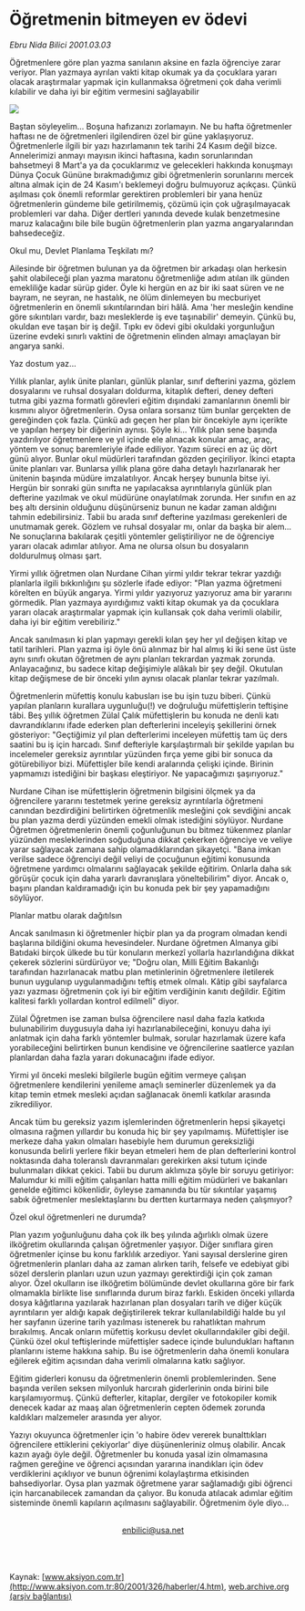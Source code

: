 # Öğretmenin bitmeyen ev ödevi

*Ebru Nida Bilici 2001.03.03*

<div>
 <p class="spot">
  Öğretmenlere göre plan  yazma sanılanın aksine en  fazla öğrenciye zarar veriyor.  Plan yazmaya ayrılan vakti  kitap okumak ya da çocuklara  yararı olacak araştırmalar  yapmak için kullanmaksa  öğretmeni çok daha verimli  kılabilir ve daha iyi bir eğitim vermesini sağlayabilir
 </p>
 <p class="metin">
 </p>
 <img border="0" src="/web/20020428174638im_/http://www.aksiyon.com.tr/2001/326/resimler/Ogretmen.jpg"/>
 <p class="metin">
  Baştan söyleyelim... Boşuna hafızanızı zorlamayın. Ne bu hafta öğretmenler haftası ne de öğretmenleri ilgilendiren özel bir güne yaklaşıyoruz. Öğretmenlerle ilgili bir yazı hazırlamanın tek tarihi 24 Kasım değil bizce. Annelerimizi anmayı mayısın ikinci haftasına, kadın sorunlarından bahsetmeyi 8 Mart'a ya da çocuklarımız ve gelecekleri hakkında konuşmayı Dünya Çocuk Gününe bırakmadığımız gibi öğretmenlerin sorunlarını mercek altına almak için de 24 Kasım'ı beklemeyi doğru bulmuyoruz açıkçası. Çünkü aşılması çok önemli reformlar gerektiren problemleri bir yana henüz öğretmenlerin gündeme bile getirilmemiş, çözümü için çok uğraşılmayacak problemleri var daha. Diğer dertleri yanında devede kulak benzetmesine maruz kalacağını bile bile bugün öğretmenlerin plan yazma angaryalarından bahsedeceğiz.
 </p>
 <p class="metin">
  Okul mu, Devlet Planlama Teşkilatı mı?
 </p>
 <p class="metin">
  Ailesinde bir öğretmen bulunan ya da öğretmen bir arkadaşı olan herkesin şahit olabileceği plan yazma maratonu öğretmenliğe adım atılan ilk günden emekliliğe kadar sürüp gider. Öyle ki hergün en az bir iki saat süren ve ne bayram, ne seyran, ne hastalık, ne ölüm dinlemeyen bu mecburiyet öğretmenlerin en önemli sıkıntılarından biri hâlâ. Ama 'her mesleğin kendine göre sıkıntıları vardır, bazı mesleklerde iş eve taşınabilir' demeyin. Çünkü bu, okuldan eve taşan bir iş değil. Tıpkı ev ödevi gibi okuldaki yorgunluğun üzerine evdeki sınırlı vaktini de öğretmenin elinden almayı amaçlayan bir angarya sanki.
 </p>
 <p class="metin">
  Yaz dostum yaz...
 </p>
 <p class="metin">
  Yıllık planlar, aylık ünite planları, günlük planlar, sınıf defterini yazma, gözlem dosyalarını ve ruhsal dosyaları doldurma, kitaplık defteri, deney defteri tutma gibi yazma formatlı görevleri eğitim dışındaki zamanlarının önemli bir kısmını alıyor öğretmenlerin. Oysa onlara sorsanız tüm bunlar gerçekten de gereğinden çok fazla. Çünkü adı geçen her plan bir öncekiyle aynı içerikte ve yapılan herşey bir diğerinin aynısı. Şöyle ki... Yıllık plan sene başında yazdırılıyor öğretmenlere ve yıl içinde ele alınacak konular amaç, araç, yöntem ve sonuç baremleriyle ifade ediliyor. Yazım süreci en az üç dört günü alıyor. Bunlar okul müdürleri tarafından gözden geçiriliyor. İkinci etapta ünite planları var. Bunlarsa yıllık plana göre daha detaylı hazırlanarak her ünitenin başında müdüre imzalatılıyor. Ancak herşey bununla bitse iyi. Hergün bir sonraki gün sınıfta ne yapılacaksa ayrıntılarıyla günlük plan defterine yazılmak ve okul müdürüne onaylatılmak zorunda. Her sınıfın en az beş altı dersinin olduğunu düşünürseniz bunun ne kadar zaman aldığını tahmin edebilirsiniz. Tabii bu arada sınıf defterine yazılması gerekenleri de unutmamak gerek. Gözlem ve ruhsal dosyalar mı, onlar da başka bir alem... Ne sonuçlarına bakılarak çeşitli yöntemler geliştiriliyor ne de öğrenciye yararı olacak adımlar atılıyor. Ama ne olursa olsun bu dosyaların doldurulmuş olması şart.
 </p>
 <p class="metin">
  Yirmi yıllık öğretmen olan Nurdane Cihan yirmi yıldır tekrar tekrar yazdığı planlarla ilgili bıkkınlığını şu sözlerle ifade ediyor: "Plan yazma öğretmeni körelten en büyük angarya. Yirmi yıldır yazıyoruz yazıyoruz ama bir yararını görmedik. Plan yazmaya ayırdığımız vakti kitap okumak ya da çocuklara yararı olacak araştırmalar yapmak için kullansak çok daha verimli olabilir, daha iyi bir eğitim verebiliriz."
 </p>
 <p class="metin">
  Ancak sanılmasın ki plan yapmayı gerekli kılan şey her yıl değişen kitap ve tatil tarihleri. Plan yazma işi öyle önü alınmaz bir hal almış ki iki sene üst üste aynı sınıfı okutan öğretmen de aynı planları tekrardan yazmak zorunda. Anlayacağınız, bu sadece kitap değişimiyle alâkalı bir şey değil. Okutulan kitap değişmese de bir önceki yılın aynısı olacak planlar tekrar yazılmalı.
 </p>
 <p class="metin">
  Öğretmenlerin müfettiş konulu kabusları ise bu işin tuzu biberi. Çünkü yapılan planların kurallara uygunluğu(!) ve doğruluğu müfettişlerin teftişine tâbi. Beş yıllık öğretmen Zülal Çalık müfettişlerin bu konuda ne denli katı davrandıklarını ifade ederken plan defterlerini inceleyiş şekillerini örnek gösteriyor: "Geçtiğimiz yıl plan defterlerimi inceleyen müfettiş tam üç ders saatini bu iş için harcadı. Sınıf defteriyle karşılaştırmalı bir şekilde yapılan bu incelemeler gereksiz ayrıntılar yüzünden fırça yeme gibi bir sonuca da götürebiliyor bizi. Müfettişler bile kendi aralarında çelişki içinde. Birinin yapmamızı istediğini bir başkası eleştiriyor. Ne yapacağımızı şaşırıyoruz."
 </p>
 <p class="metin">
  Nurdane Cihan ise müfettişlerin öğretmenin bilgisini ölçmek ya da öğrencilere yararını testetmek yerine gereksiz ayrıntılarla öğretmeni canından bezdirdiğini belirtirken öğretmenlik mesleğini çok sevdiğini ancak bu plan yazma derdi yüzünden emekli olmak istediğini söylüyor. Nurdane Öğretmen öğretmenlerin önemli çoğunluğunun bu bitmez tükenmez planlar yüzünden mesleklerinden soğuduğuna dikkat çekerken öğrenciye ve veliye yarar sağlayacak zamana sahip olamadıklarından şikayetçi. "Bana imkan verilse sadece öğrenciyi değil veliyi de çocuğunun eğitimi konusunda öğretmene yardımcı olmalarını sağlayacak şekilde eğitirim. Onlarla daha sık görüşür çocuk için daha yararlı davranışlara yöneltebilirim" diyor. Ancak o, başını plandan kaldıramadığı için bu konuda pek bir şey yapamadığını söylüyor.
 </p>
 <p class="metin">
  Planlar matbu olarak dağıtılsın
 </p>
 <p class="metin">
  Ancak sanılmasın ki öğretmenler hiçbir plan ya da program olmadan kendi başlarına bildiğini okuma hevesindeler. Nurdane öğretmen Almanya gibi Batıdaki birçok ülkede bu tür konuların merkezî yollarla hazırlandığına dikkat çekerek sözlerini sürdürüyor ve; "Doğru olan, Milli Eğitim Bakanlığı tarafından hazırlanacak matbu plan metinlerinin öğretmenlere iletilerek bunun uygulanıp uygulanmadığını teftiş etmek olmalı. Kâtip gibi sayfalarca yazı yazması öğretmenin çok iyi bir eğitim verdiğinin kanıtı değildir. Eğitim kalitesi farklı yollardan kontrol edilmeli" diyor.
 </p>
 <p class="metin">
  Zülal Öğretmen ise zaman bulsa öğrencilere nasıl daha fazla katkıda bulunabilirim duygusuyla daha iyi hazırlanabileceğini, konuyu daha iyi anlatmak için daha farklı yöntemler bulmak, sorular hazırlamak üzere kafa yorabileceğini belirtirken bunun kendisine ve öğrencilerine saatlerce yazılan planlardan daha fazla yararı dokunacağını ifade ediyor.
 </p>
 <p class="metin">
  Yirmi yıl önceki mesleki bilgilerle bugün eğitim vermeye çalışan öğretmenlere kendilerini yenileme amaçlı seminerler düzenlemek ya da kitap temin etmek mesleki açıdan sağlanacak önemli katkılar arasında zikrediliyor.
 </p>
 <p class="metin">
  Ancak tüm bu gereksiz yazım işlemlerinden öğretmenlerin hepsi şikayetçi olmasına rağmen yıllardır bu konuda hiç bir şey yapılmamış. Müfettişler ise merkeze daha yakın olmaları hasebiyle hem durumun gereksizliği konusunda belirli yerlere fikir beyan etmeleri hem de plan defterlerini kontrol noktasında daha toleranslı davranmaları gerekirken aksi tutum içinde bulunmaları dikkat çekici. Tabii bu durum aklımıza şöyle bir soruyu getiriyor: Malumdur ki milli eğitim çalışanları hatta milli eğitim müdürleri ve bakanları genelde eğitimci kökenlidir, öyleyse zamanında bu tür sıkıntılar yaşamış sabık öğretmenler meslektaşlarını bu dertten kurtarmaya neden çalışmıyor?
 </p>
 <p class="metin">
  Özel okul öğretmenleri ne durumda?
 </p>
 <p class="metin">
  Plan yazım yoğunluğunu daha çok ilk beş yılında ağırlıklı olmak üzere ilköğretim okullarında çalışan öğretmenler yaşıyor. Diğer sınıflara giren öğretmenler içinse bu konu farklılık arzediyor. Yani sayısal derslerine giren öğretmenlerin planları daha az zaman alırken tarih, felsefe ve edebiyat gibi sözel derslerin planları uzun uzun yazmayı gerektirdiği için çok zaman alıyor. Özel okulların ise ilköğretim bölümünde devlet okullarına göre bir fark olmamakla birlikte lise sınıflarında durum biraz farklı. Eskiden önceki yıllarda dosya kâğıtlarına yazılarak hazırlanan plan dosyaları tarih ve diğer küçük ayrıntıların yer aldığı kapak değiştirilerek tekrar kullanılabildiği halde bu yıl her sayfanın üzerine tarih yazılması istenerek bu rahatlıktan mahrum bırakılmış. Ancak onların müfettiş korkusu devlet okullarındakiler gibi değil. Çünkü özel okul teftişlerinde müfettişler sadece içinde bulundukları haftanın planlarını isteme hakkına sahip. Bu ise öğretmenlerin daha önemli konulara eğilerek eğitim açısından daha verimli olmalarına katkı sağlıyor.
 </p>
 <p class="metin">
  Eğitim giderleri konusu da öğretmenlerin önemli problemlerinden. Sene başında verilen seksen milyonluk harcırah giderlerinin onda birini bile karşılamıyormuş. Çünkü defterler, kitaplar, dergiler ve fotokopiler komik denecek kadar az maaş alan öğretmenlerin cepten ödemek zorunda kaldıkları malzemeler arasında yer alıyor.
 </p>
 <p class="metin">
  Yazıyı okuyunca öğretmenler için 'o habire ödev vererek bunalttıkları öğrencilere ettiklerini çekiyorlar' diye düşünenleriniz olmuş olabilir. Ancak kazın ayağı öyle değil. Öğretmenler bu konuda yasal izin olmamasına rağmen gereğine ve öğrenci açısından yararına inandıkları için ödev verdiklerini açıklıyor ve bunun öğrenimi kolaylaştırma etkisinden bahsediyorlar. Oysa plan yazmak öğretmene yarar sağlamadığı gibi öğrenci için harcanabilecek zamandan da çalıyor. Bu konuda atılacak adımlar eğitim sisteminde önemli kapıların açılmasını sağlayabilir. Öğretmenim öyle diyo...
 </p>
 <br/>
 <center>
  <a class="anaorta" href="http://web.archive.org/web/20020428174638/mailto:enbilici@usa.net">
   enbilici@usa.net
  </a>
 </center>
 <br/>
 <br/>
 <br/>
</div>

Kaynak: [www.aksiyon.com.tr](http://www.aksiyon.com.tr:80/2001/326/haberler/4.htm), [web.archive.org (arşiv bağlantısı)](http://web.archive.org/web/20020428174638/http://www.aksiyon.com.tr:80/2001/326/haberler/4.htm)
